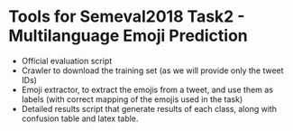 # Tools for Semeval2018 Task2 - Multilanguage Emoji Prediction

* Official evaluation script
* Crawler to download the training set (as we will provide only the tweet IDs) 
* Emoji extractor, to extract the emojis from a tweet, and use them as labels (with correct mapping of the emojis used in the task)
* Detailed results script that generate results of each class, along with confusion table and latex table.

